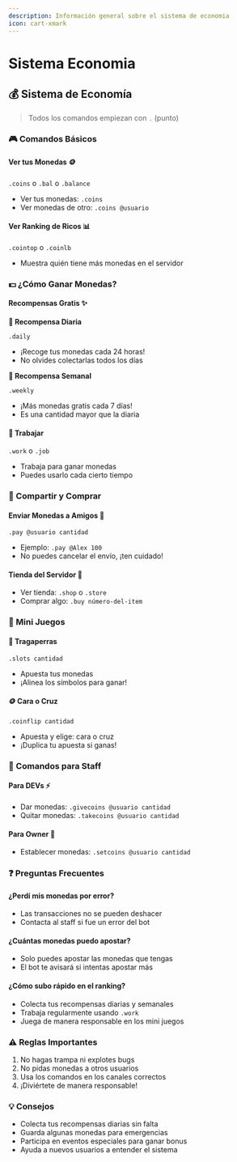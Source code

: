 ```yaml
---
description: Información general sobre el sistema de economia
icon: cart-xmark
---
```


# Sistema Economia

## 💰 Sistema de Economía

> Todos los comandos empiezan con `.` (punto)

### 🎮 Comandos Básicos

#### Ver tus Monedas 🪙

`.coins` o `.bal` o `.balance`

* Ver tus monedas: `.coins`
* Ver monedas de otro: `.coins @usuario`

#### Ver Ranking de Ricos 📊

`.cointop` o `.coinlb`

* Muestra quién tiene más monedas en el servidor

### 💵 ¿Cómo Ganar Monedas?

#### Recompensas Gratis ✨

**📅 Recompensa Diaria**

`.daily`

* ¡Recoge tus monedas cada 24 horas!
* No olvides colectarlas todos los días

**📆 Recompensa Semanal**

`.weekly`

* ¡Más monedas gratis cada 7 días!
* Es una cantidad mayor que la diaria

#### 💼 Trabajar

`.work` o `.job`

* Trabaja para ganar monedas
* Puedes usarlo cada cierto tiempo

### 🤝 Compartir y Comprar

#### Enviar Monedas a Amigos 🎁

`.pay @usuario cantidad`

* Ejemplo: `.pay @Alex 100`
* No puedes cancelar el envío, ¡ten cuidado!

#### Tienda del Servidor 🏪

* Ver tienda: `.shop` o `.store`
* Comprar algo: `.buy número-del-item`

### 🎲 Mini Juegos

#### 🎰 Tragaperras

`.slots cantidad`

* Apuesta tus monedas
* ¡Alinea los símbolos para ganar!

#### 🪙 Cara o Cruz

`.coinflip cantidad`

* Apuesta y elige: cara o cruz
* ¡Duplica tu apuesta si ganas!

### 👑 Comandos para Staff

#### Para DEVs ⚡

* Dar monedas: `.givecoins @usuario cantidad`
* Quitar monedas: `.takecoins @usuario cantidad`

#### Para Owner 👑

* Establecer monedas: `.setcoins @usuario cantidad`

### ❓ Preguntas Frecuentes

#### ¿Perdí mis monedas por error?

* Las transacciones no se pueden deshacer
* Contacta al staff si fue un error del bot

#### ¿Cuántas monedas puedo apostar?

* Solo puedes apostar las monedas que tengas
* El bot te avisará si intentas apostar más

#### ¿Cómo subo rápido en el ranking?

* Colecta tus recompensas diarias y semanales
* Trabaja regularmente usando `.work`
* Juega de manera responsable en los mini juegos

### ⚠️ Reglas Importantes

1. No hagas trampa ni explotes bugs
2. No pidas monedas a otros usuarios
3. Usa los comandos en los canales correctos
4. ¡Diviértete de manera responsable!

### 💡 Consejos

* Colecta tus recompensas diarias sin falta
* Guarda algunas monedas para emergencias
* Participa en eventos especiales para ganar bonus
* Ayuda a nuevos usuarios a entender el sistema
